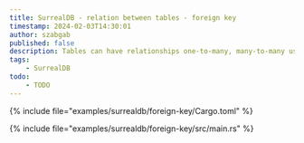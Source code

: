 ```yaml
---
title: SurrealDB - relation between tables - foreign key
timestamp: 2024-02-03T14:30:01
author: szabgab
published: false
description: Tables can have relationships one-to-many, many-to-many using foreign keys.
tags:
    - SurrealDB
todo:
    - TODO
---
```


{% include file="examples/surrealdb/foreign-key/Cargo.toml" %}

{% include file="examples/surrealdb/foreign-key/src/main.rs" %}

